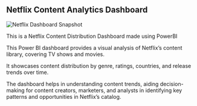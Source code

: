 ## Netflix Content Analytics Dashboard

![Netflix Dashboard Snapshot](https://raw.githubusercontent.com/Siddhant-Deokar/Netflix-Content-Dashboard/main/Netflix%20Dashboard%20Snapshot.png)

This is a Netflix Content Distribution Dashboard made using PowerBI

This Power BI dashboard provides a visual analysis of Netflix’s content library, covering TV shows and movies. 

It showcases content distribution by genre, ratings, countries, and release trends over time. 

The dashboard helps in understanding content trends, aiding decision-making for content creators, marketers, and analysts in identifying key patterns and opportunities in Netflix’s catalog.

